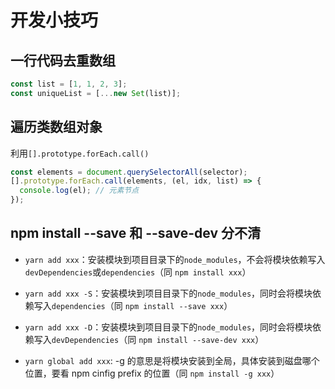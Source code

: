 # 开发小技巧

## 一行代码去重数组

```js
const list = [1, 1, 2, 3];
const uniqueList = [...new Set(list)];
```

## 遍历类数组对象

利用`[].prototype.forEach.call()`

```js
const elements = document.querySelectorAll(selector);
[].prototype.forEach.call(elements, (el, idx, list) => {
  console.log(el); // 元素节点
});
```

## npm install --save 和 --save-dev 分不清

- `yarn add xxx`：安装模块到项目目录下的`node_modules`，不会将模块依赖写入`devDependencies`或`dependencies`（同 `npm install xxx`）

- `yarn add xxx -S`：安装模块到项目目录下的`node_modules`，同时会将模块依赖写入`dependencies`（同 `npm install --save xxx`）

- `yarn add xxx -D`：安装模块到项目目录下的`node_modules`，同时会将模块依赖写入`devDependencies`（同 `npm install --save-dev xxx`）

- `yarn global add xxx`: -g 的意思是将模块安装到全局，具体安装到磁盘哪个位置，要看 npm cinfig prefix 的位置（同 `npm install -g xxx`）
